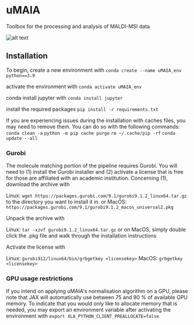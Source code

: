 # uMAIA
Toolbox for the processing and analysis of MALDI-MSI data


![alt text](figs/uMaiaLogo.png)


## Installation

To begin, create a new environment with 
`conda create --name uMAIA_env python==3.9`

activate the environment with
`conda activate uMAIA_env`

conda install jupyter with
`conda install jupyter`

install the required packages
`pip install -r requirements.txt`


If you are experiencing issues during the installation with caches files, you may need to remove them.
You can do so with the following commands:
`conda clean -a`
`python -m pip cache purge`
`rm ~/.cache/pip -rf`
`conda update --all`


### Gurobi
The molecule matching portion of the pipeline requires Gurobi. You will need to (1) install the Gurobi installer and (2) activate a license that is free for those are affiliated with an academic institution. Concerning (1), download the archive with 

Linux:
`wget https://packages.gurobi.com/9.1/gurobi9.1.2_linux64.tar.gz` to the directory you want to install it in.
or MacOS:
`https://packages.gurobi.com/9.1/gurobi9.1.2_macos_universal2.pkg`

Unpack the archive with

Linux:
`tar -xzvf gurobi9.1.2_linux64.tar.gz`
or on MacOS, simply double click the .pkg file and walk through the installation instructions

Activate the license with

Linux:
`gurobi912/linux64/bin/grbgetkey <licensekey>`
MacOS:
`grbgetkey <licensekey>`



### GPU usage restrictions
If you intend on applying uMAIA's normalisation algorithm on a GPU, please note that JAX will automatically use between 75 and 90 % of available GPU memory. To indicate that you would only like to allocate memory that is needed, you may export an environment variable after activating the environment with `export XLA_PYTHON_CLIENT_PREALLOCATE=false`


